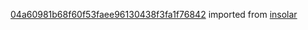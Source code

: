 [04a60981b68f60f53faee96130438f3fa1f76842](https://github.com/insolar/insolar/commit/04a60981b68f60f53faee96130438f3fa1f76842) imported from [insolar](https://github.com/insolar/insolar)
